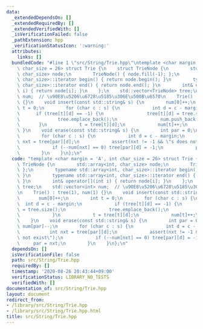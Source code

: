 ```yaml
---
data:
  _extendedDependsOn: []
  _extendedRequiredBy: []
  _extendedVerifiedWith: []
  _isVerificationFailed: false
  _pathExtension: hpp
  _verificationStatusIcon: ':warning:'
  attributes:
    links: []
  bundledCode: "#line 1 \"src/String/Trie.hpp\"\ntemplate <char margin = 'A', int\
    \ char_size = 26> struct Trie {\n    struct TrieNode {\n        std::array<int,\
    \ char_size> node;\n        TrieNode() { node.fill(-1); };\n        typename std::array<int,\
    \ char_size>::iterator begin() { return node.begin(); }\n        typename std::array<int,\
    \ char_size>::iterator end() { return node.end(); }\n        int& operator[](int\
    \ i) { return node[i]; }\n    };\n    std::vector<TrieNode> tree;\n    std::vector<int>\
    \ num;  // \u90E8\u5206\u6728\u5185\u306E\u500B\u6570\n    Trie() : tree(1), num(1)\
    \ {}\n    void insert(const std::string& s) {\n        num[0]++;\n        int\
    \ t = 0;\n        for (char c : s) {\n            int d = c - margin;\n      \
    \      if (tree[t][d] == -1) {\n                tree[t][d] = tree.size();\n  \
    \              tree.emplace_back();\n                num.push_back(0);\n     \
    \       }\n            t = tree[t][d];\n            num[t]++;\n        }\n   \
    \ }\n    void erase(const std::string& s) {\n        int par = 0;\n        num[par]--;\n\
    \        for (char c : s) {\n            int d = c - margin;\n            int\
    \ nxt = tree[par][d];\n            assert(nxt != -1 && \"s does not exist\");\n\
    \            if (--num[nxt] == 0) tree[par][d] = -1;\n            par = nxt;\n\
    \        }\n    }\n};\n"
  code: "template <char margin = 'A', int char_size = 26> struct Trie {\n    struct\
    \ TrieNode {\n        std::array<int, char_size> node;\n        TrieNode() { node.fill(-1);\
    \ };\n        typename std::array<int, char_size>::iterator begin() { return node.begin();\
    \ }\n        typename std::array<int, char_size>::iterator end() { return node.end();\
    \ }\n        int& operator[](int i) { return node[i]; }\n    };\n    std::vector<TrieNode>\
    \ tree;\n    std::vector<int> num;  // \u90E8\u5206\u6728\u5185\u306E\u500B\u6570\
    \n    Trie() : tree(1), num(1) {}\n    void insert(const std::string& s) {\n \
    \       num[0]++;\n        int t = 0;\n        for (char c : s) {\n          \
    \  int d = c - margin;\n            if (tree[t][d] == -1) {\n                tree[t][d]\
    \ = tree.size();\n                tree.emplace_back();\n                num.push_back(0);\n\
    \            }\n            t = tree[t][d];\n            num[t]++;\n        }\n\
    \    }\n    void erase(const std::string& s) {\n        int par = 0;\n       \
    \ num[par]--;\n        for (char c : s) {\n            int d = c - margin;\n \
    \           int nxt = tree[par][d];\n            assert(nxt != -1 && \"s does\
    \ not exist\");\n            if (--num[nxt] == 0) tree[par][d] = -1;\n       \
    \     par = nxt;\n        }\n    }\n};\n"
  dependsOn: []
  isVerificationFile: false
  path: src/String/Trie.hpp
  requiredBy: []
  timestamp: '2020-08-26 20:43:44+09:00'
  verificationStatus: LIBRARY_NO_TESTS
  verifiedWith: []
documentation_of: src/String/Trie.hpp
layout: document
redirect_from:
- /library/src/String/Trie.hpp
- /library/src/String/Trie.hpp.html
title: src/String/Trie.hpp
---
```

